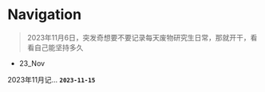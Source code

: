# Navigation

> 2023年11月6日，突发奇想要不要记录每天废物研究生日常，那就开干，看看自己能坚持多久



- 23_Nov

2023年11月记...
**`2023-11-15`**



